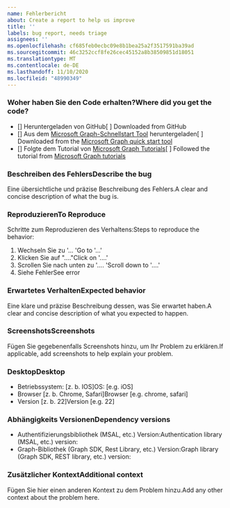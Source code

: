 ```yaml
---
name: Fehlerbericht
about: Create a report to help us improve
title: ''
labels: bug report, needs triage
assignees: ''
ms.openlocfilehash: cf685feb0ecbc09e8b1bea25a2f3517591ba39ad
ms.sourcegitcommit: 46c3252ccf8fe26cec45152a8b38509851d18051
ms.translationtype: MT
ms.contentlocale: de-DE
ms.lasthandoff: 11/10/2020
ms.locfileid: "48990349"
---
```

### <a name="where-did-you-get-the-code"></a><span data-ttu-id="8d794-102">Woher haben Sie den Code erhalten?</span><span class="sxs-lookup"><span data-stu-id="8d794-102">Where did you get the code?</span></span>

- <span data-ttu-id="8d794-103">[] Heruntergeladen von GitHub</span><span class="sxs-lookup"><span data-stu-id="8d794-103">[ ] Downloaded from GitHub</span></span>
- <span data-ttu-id="8d794-104">[] Aus dem [Microsoft Graph-Schnellstart Tool](https://developer.microsoft.com/graph/quick-start) heruntergeladen</span><span class="sxs-lookup"><span data-stu-id="8d794-104">[ ] Downloaded from the [Microsoft Graph quick start tool](https://developer.microsoft.com/graph/quick-start)</span></span>
- <span data-ttu-id="8d794-105">[] Folgte dem Tutorial von [Microsoft Graph Tutorials](https://docs.microsoft.com/graph/tutorials)</span><span class="sxs-lookup"><span data-stu-id="8d794-105">[ ] Followed the tutorial from [Microsoft Graph tutorials](https://docs.microsoft.com/graph/tutorials)</span></span>

### <a name="describe-the-bug"></a><span data-ttu-id="8d794-106">Beschreiben des Fehlers</span><span class="sxs-lookup"><span data-stu-id="8d794-106">Describe the bug</span></span>

<span data-ttu-id="8d794-107">Eine übersichtliche und präzise Beschreibung des Fehlers.</span><span class="sxs-lookup"><span data-stu-id="8d794-107">A clear and concise description of what the bug is.</span></span>

### <a name="to-reproduce"></a><span data-ttu-id="8d794-108">Reproduzieren</span><span class="sxs-lookup"><span data-stu-id="8d794-108">To Reproduce</span></span>

<span data-ttu-id="8d794-109">Schritte zum Reproduzieren des Verhaltens:</span><span class="sxs-lookup"><span data-stu-id="8d794-109">Steps to reproduce the behavior:</span></span>

1. <span data-ttu-id="8d794-110">Wechseln Sie zu '... '</span><span class="sxs-lookup"><span data-stu-id="8d794-110">Go to '...'</span></span>
1. <span data-ttu-id="8d794-111">Klicken Sie auf "...."</span><span class="sxs-lookup"><span data-stu-id="8d794-111">Click on '....'</span></span>
1. <span data-ttu-id="8d794-112">Scrollen Sie nach unten zu '.... '</span><span class="sxs-lookup"><span data-stu-id="8d794-112">Scroll down to '....'</span></span>
1. <span data-ttu-id="8d794-113">Siehe Fehler</span><span class="sxs-lookup"><span data-stu-id="8d794-113">See error</span></span>

### <a name="expected-behavior"></a><span data-ttu-id="8d794-114">Erwartetes Verhalten</span><span class="sxs-lookup"><span data-stu-id="8d794-114">Expected behavior</span></span>

<span data-ttu-id="8d794-115">Eine klare und präzise Beschreibung dessen, was Sie erwartet haben.</span><span class="sxs-lookup"><span data-stu-id="8d794-115">A clear and concise description of what you expected to happen.</span></span>

### <a name="screenshots"></a><span data-ttu-id="8d794-116">Screenshots</span><span class="sxs-lookup"><span data-stu-id="8d794-116">Screenshots</span></span>

<span data-ttu-id="8d794-117">Fügen Sie gegebenenfalls Screenshots hinzu, um Ihr Problem zu erklären.</span><span class="sxs-lookup"><span data-stu-id="8d794-117">If applicable, add screenshots to help explain your problem.</span></span>

### <a name="desktop"></a><span data-ttu-id="8d794-118">Desktop</span><span class="sxs-lookup"><span data-stu-id="8d794-118">Desktop</span></span>

- <span data-ttu-id="8d794-119">Betriebssystem: [z. b. IOS]</span><span class="sxs-lookup"><span data-stu-id="8d794-119">OS: [e.g. iOS]</span></span>
- <span data-ttu-id="8d794-120">Browser [z. b. Chrome, Safari]</span><span class="sxs-lookup"><span data-stu-id="8d794-120">Browser [e.g. chrome, safari]</span></span>
- <span data-ttu-id="8d794-121">Version [z. b. 22]</span><span class="sxs-lookup"><span data-stu-id="8d794-121">Version [e.g. 22]</span></span>

### <a name="dependency-versions"></a><span data-ttu-id="8d794-122">Abhängigkeits Versionen</span><span class="sxs-lookup"><span data-stu-id="8d794-122">Dependency versions</span></span>

- <span data-ttu-id="8d794-123">Authentifizierungsbibliothek (MSAL, etc.) Version:</span><span class="sxs-lookup"><span data-stu-id="8d794-123">Authentication library (MSAL, etc.) version:</span></span>
- <span data-ttu-id="8d794-124">Graph-Bibliothek (Graph SDK, Rest Library, etc.) Version:</span><span class="sxs-lookup"><span data-stu-id="8d794-124">Graph library (Graph SDK, REST library, etc.) version:</span></span>

### <a name="additional-context"></a><span data-ttu-id="8d794-125">Zusätzlicher Kontext</span><span class="sxs-lookup"><span data-stu-id="8d794-125">Additional context</span></span>

<span data-ttu-id="8d794-126">Fügen Sie hier einen anderen Kontext zu dem Problem hinzu.</span><span class="sxs-lookup"><span data-stu-id="8d794-126">Add any other context about the problem here.</span></span>
